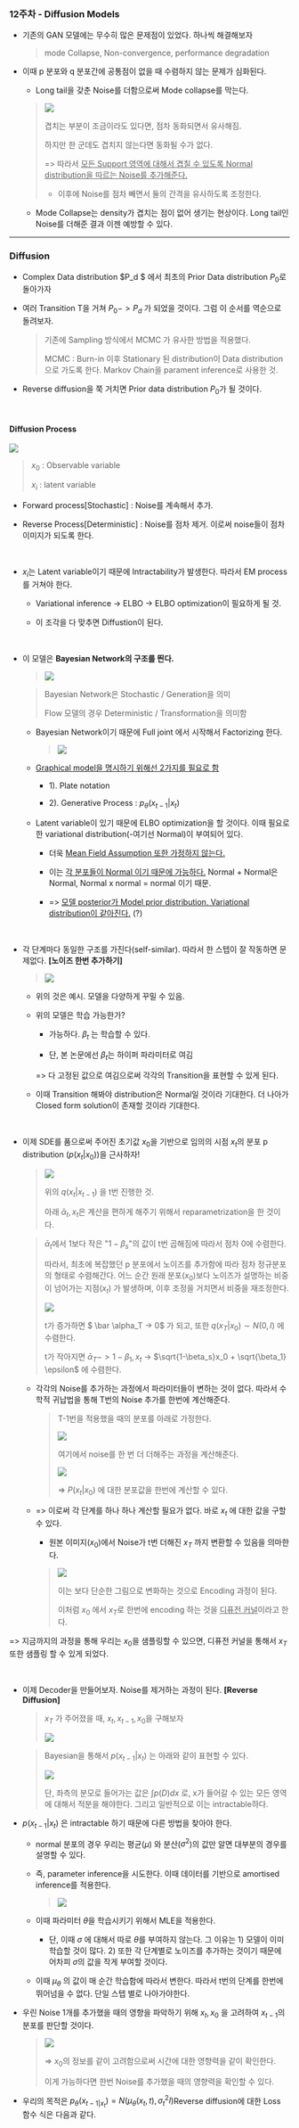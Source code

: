 ### 12주차 - Diffusion Models

- 기존의 GAN 모델에는 무수히 많은 문제점이 있었다. 하나씩 해결해보자 
  
  > mode Collapse, Non-convergence, performance degradation 

- 이때 p 분포와 q 분포간에 공통점이 없을 때 수렴하지 않는 문제가 심화된다. 
  
  - Long tail을 갖춘 Noise를 더함으로써 Mode collapse를 막는다. 
  
  > ![](picture/12-1.png)
  > 
  > 겹치는 부분이 조금이라도 있다면, 점차 동화되면서 유사해짐. 
  > 
  > 하지만 한 군데도 겹치지 않는다면 동화될 수가 없다. 
  > 
  > => 따라서 <u>모든 Support 영역에 대해서 겹칠 수 있도록 Normal distribution을 따르는 Noise를 추가해준다. </u>
  > 
  > - 이후에 Noise를 점차 빼면서 둘의 간격을 유사하도록 조정한다. 
  
  - Mode Collapse는 density가 겹치는 점이 없어 생기는 현상이다. Long tail인 Noise를 더해준 결과 이젠 예방할 수 있다. 

-----

### Diffusion

- Complex Data distribution $P_d $ 에서 최초의 Prior Data distribution $P_0$로 돌아가자 

- 여러 Transition T을 거쳐 $P_0 -> P_d$ 가 되었을 것이다. 그럼 이 순서를 역순으로 돌려보자. 
  
  > 기존에 Sampling 방식에서 MCMC 가 유사한 방법을 적용했다. 
  > 
  > MCMC : Burn-in 이후 Stationary 된 distribution이 Data distribution으로 가도록 한다. Markov Chain을 parament inference로 사용한 것. 

- Reverse diffusion을 쭉 거치면 Prior data distribution $P_0$가 될 것이다. 

<br>

#### Diffusion Process

![](picture/12-2.png)

> $x_0$ : Observable variable 
> 
> $x_i$ : latent variable 

- Forward process[Stochastic] : Noise를 계속해서 추가.  

- Reverse Process[Deterministic] : Noise를 점차 제거. 이로써 noise들이 점차 이미지가 되도록 한다.

<br>

- $x_i$는 Latent variable이기 때문에 Intractability가 발생한다. 따라서 EM process를 거쳐야 한다. 
  
  - Variational inference -> ELBO -> ELBO optimization이 필요하게 될 것. 
  
  - 이 조각을 다 맞추면 Diffustion이 된다. 

<br> 

- 이 모델은 **Bayesian Network의 구조를 띈다.**
  
  > ![](picture/12-3.png)
  
  > Bayesian Network은 Stochastic / Generation을 의미 
  > 
  > Flow 모델의 경우 Deterministic / Transformation을 의미함 
  
  - Bayesian Network이기 때문에 Full joint 에서 시작해서 Factorizing 한다. 
    
    > ![](picture/12-4.png)
  
  - <u>Graphical model을 명시하기 위해선 2가지를 필요로 함</u>
    
    - 1). Plate notation 
    
    - 2). Generative Process : $p_\theta(x_{t-1}|x_t)$
  
  - Latent variable이 있기 때문에 ELBO optimization을 할 것이다. 이때 필요로 한 variational distribution(-여기선 Normal)이 부여되어 있다. 
    
    - 더욱 <u>Mean Field Assumption 또한 가정하지 않는다.</u> 
    
    - 이는 <u>각 분포들이 Normal 이기 때문에 가능하다.</u> Normal + Normal은 Normal, Normal x normal = normal 이기 때문. 
    
    - => <u>모델 posterior가 Model prior distribution, Variational distribution이 같아진다.</u> (?)

<br>

- 각 단계마다 동일한 구조를 가진다(self-similar). 따라서 한 스텝이 잘 작동하면 문제없다. **[노이즈 한번 추가하기]**
  
  > ![](picture/12-5.png)
  
  - 위의 것은 예시. 모델을 다양하게 꾸밀 수 있음. 
  
  - 위의 모델은 학습 가능한가? 
    
    - 가능하다. $\beta_t$ 는 학습할 수 있다. 
    
    - 단, 본 논문에선 $\beta_t$는 하이퍼 파라미터로 여김 
    
    => 다 고정된 값으로 여김으로써 각각의 Transition을 표현할 수 있게 된다. 
  
  - 이때 Transition 해봐야 distribution은 Normal일 것이라 기대한다. 더 나아가 Closed form solution이 존재할 것이라 기대한다. 

<br>

- 이제 SDE를 품으로써 주어진 초기값 $x_0$을 기반으로 임의의 시점 $x_t$의 분포 p distribution ($p(x_t|x_0)$)을 근사하자! 
  
  > ![](picture/12-7.png)
  > 
  > 위의 $q(x_t|x_{t-1})$ 을 t번 진행한 것. 
  > 
  > 아래 $\bar \alpha_t , x_t$은 계산을 편하게 해주기 위해서 reparametrization을 한 것이다. 
  
  > $\bar \alpha_t$에서 1보다 작은 "$1-\beta_s$"의 값이 t번 곱해짐에 따라서 점차 0에 수렴한다. 
  > 
  > 따라서, 최초에 복잡했던 p 분포에서 노이즈를 추가함에 따라 점차 정규분포의 형태로 수렴해간다. 어느 순간 원래 분포($x_0$)보다 노이즈가 설명하는 비중이 넘어가는 지점($x_t$) 가 발생하며, 이후 조정을 거치면서 비중을 재조정한다. 
  > 
  > ![](picture/12-10.png)
  > 
  > t가 증가하면 $ \bar \alpha_T -> 0$ 가 되고, 또한 $q(x_T|x_0) \sim N(0,I)$ 에 수렴한다.
  > 
  > t가 작아지면 $\bar \alpha_T -> 1-\beta_1, x_t$ -> $\sqrt{1-\beta_s}x_0 + \sqrt{\beta_1} \epsilon$ 에 수렴한다. 
  
  - 각각의 Noise를 추가하는 과정에서 파라미터들이 변하는 것이 없다. 따라서 수학적 귀납법을 통해 T번의 Noise 추가를 한번에 계산해준다. 
    
    > T-1번을 적용했을 때의 분포를 아래로 가정한다. 
    > 
    > ![](picture/12-6.png)
    > 
    > 여기에서 noise를 한 번 더 더해주는 과정을 계산해준다. 
    > 
    > ![](picture/12-8.png)
    > 
    > => $P(x_t|x_0)$ 에 대한 분포값을 한번에 계산할 수 있다. 
  
  - => 이로써 각 단계를 하나 하나 계산할 필요가 없다. 바로 $x_t$ 에 대한 값을 구할 수 있다. 
    
    - 원본 이미지($x_0$)에서 Noise가 t번 더해진 $x_T$ 까지 변환할 수 있음을 의마한다.
    
    > ![](picture/12-9.png)
    > 
    > 이는 보다 단순한 그림으로 변화하는 것으로 Encoding 과정이 된다. 
    > 
    > 이처럼 $x_0$ 에서 $x_T$로 한번에 encoding 하는 것을 <u>디퓨전 커널</u>이라고 한다.

 

=> 지금까지의 과정을 통해 우리는 $x_0$을 샘플링할 수 있으면, 디퓨전 커널을 통해서 $x_T$ 또한 샘플링 할 수 있게 되었다.

<br>

- 이제 Decoder을 만들어보자. Noise를 제거하는 과정이 된다. **[Reverse Diffusion]**
  
  > $x_T$ 가 주어졌을 때, $x_t, x_{t-1}, x_0$을 구해보자
  > 
  > ![](picture/12-11.png)
  
  > Bayesian을 통해서 $p(x_{t-1}|x_t)$ 는 아래와 같이 표현할 수 있다. 
  > 
  > ![](picture/12-12.png)
  > 
  > 단, 좌측의 분모로 들어가는 값은 $\int p(D) dx$ 로, x가 들어갈 수 있는 모든 영역에 대해서 적분을 해야한다. 그리고 일반적으로 이는 intractable하다. 

- $p(x_{t-1}|x_t)$ 은 intractable 하기 때문에 다른 방법을 찾아야 한다. 
  
  - normal 분포의 경우 우리는 평균($\mu$) 와 분산($\sigma^2$)의 값만 알면 대부분의 경우를 설명할 수 있다. 
  
  - 즉, parameter inference을 시도한다. 이때 데이터를 기반으로 amortised inference를 적용한다. 
    
    > ![](picture/12-13.png)
  
  - 이때 파라미터 $\theta$을 학습시키기 위해서 MLE을 적용한다. 
    
    - 단, 이때 $\sigma$ 에 대해서 따로 $\theta$를 부여하지 않는다. 그 이유는 1) 모델이 이미 학습할 것이 많다. 2) 또한 각 단계별로 노이즈를 추가하는 것이기 때문에 어차피 $\sigma$의 값을 작게 부여할 것이다. 
  
  - 이때 $\mu_\theta$ 의 값이 매 순간 학습함에 따라서 변한다. 따라서 t번의 단계를 한번에 뛰어넘을 수 없다. 단일 스텝 별로 나아가야한다. 

- 우린 Noise 1개를 추가했을 때의 영향을 파악하기 위해 $x_t, x_0$ 을 고려하여 $x_{t-1}$의 분포를 판단할 것이다.  
  
  > ![](picture/12-14.png)
  > 
  > => $x_0$의 정보를 같이 고려함으로써 시간에 대한 영향력을 같이 확인한다.
  > 
  > 이게 가능하다면 한번 Noise를 추가했을 때의 영향력을 확인할 수 있다.  



- 우리의 목적은 $p_\theta(x_{t-1|x_t}) = N(\mu_\theta(x_t, t), \sigma_t^2I)$Reverse diffusion에 대한 Loss 함수 식은 다음과 같다. 
  
  
